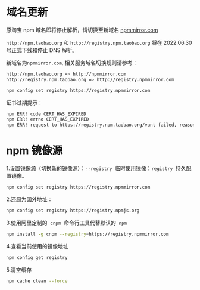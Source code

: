 # 域名更新

原淘宝 npm 域名即将停止解析，请切换至新域名 [npmmirror.com](http://www.npmmirror.com/)

`http://npm.taobao.org` 和 `http://registry.npm.taobao.org` 将在 2022.06.30  号正式下线和停止 DNS 解析。

新域名为`npmmirror.com`, 相关服务域名切换规则请参考：

```bash
http://npm.taobao.org => http://npmmirror.com
http://registry.npm.taobao.org => http://registry.npmmirror.com
```

```bash
npm config set registry https://registry.npmmirror.com
```

证书过期提示：

```bash
npm ERR! code CERT_HAS_EXPIRED
npm ERR! errno CERT_HAS_EXPIRED
npm ERR! request to https://registry.npm.taobao.org/vant failed, reason: certificate has expired
```

# npm 镜像源

1.设置镜像源（切换新的镜像源）：`--registry`  临时使用镜像；`registry`  持久配置镜像。

```bash
npm config set registry https://registry.npmmirror.com
```

2.还原为国外地址：

```bash
npm config set registry https://registry.npmjs.org
```

3.使用阿里定制的  `cnpm`  命令行工具代替默认的  `npm`

```bash
npm install -g cnpm --registry=https://registry.npmmirror.com
```

4.查看当前使用的镜像地址

```bash
npm config get registry
```

5.清空缓存

```bash
npm cache clean --force
```
